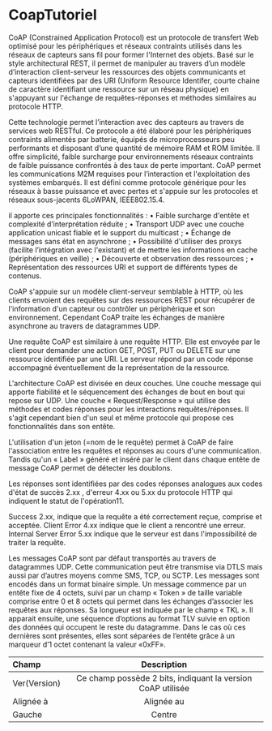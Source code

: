 # CoapTutoriel

CoAP (Constrained Application Protocol) est un protocole de transfert Web optimisé pour les périphériques et réseaux contraints utilisés dans les réseaux de capteurs sans fil pour former l'Internet des objets. 
Basé sur le style architectural REST, il permet de manipuler au travers d’un modèle d’interaction client-serveur les ressources des objets communicants et capteurs identifiées par des URI (Uniform Resource Identifer, courte chaine de caractère identifiant une ressource sur un réseau physique) en s'appuyant sur l'échange de requêtes-réponses et méthodes similaires au protocole HTTP. 


Cette technologie permet l’interaction avec des capteurs au travers de services web RESTful. Ce protocole a été élaboré pour les périphériques contraints alimentés par batterie, équipés de microprocesseurs peu performants et disposant d’une quantité de mémoire RAM et ROM limitée. Il offre simplicité, faible surcharge pour environnements réseaux contraints de faible puissance confrontés à des taux de perte important. CoAP permet les communications M2M requises pour l’interaction et l'exploitation des systèmes embarqués. Il est défini comme protocole générique pour les réseaux à basse puissance et avec pertes et s'appuie sur les protocoles et réseaux sous-jacents 6LoWPAN, IEEE802.15.4.


il apporte ces principales fonctionnalités : 
•	Faible surcharge d'entête et complexité d’interprétation réduite ;
•	Transport UDP avec une couche application unicast fiable et le support du multicast ;
•	Échange de messages sans état en asynchrone ;
•	Possibilité d'utiliser des proxys (facilite l’intégration avec l'existant) et de mettre les informations en cache (périphériques en veille) ;
•	Découverte et observation des ressources ;
•	Représentation des ressources URI et support de différents types de contenus.


CoAP s'appuie sur un modèle client-serveur semblable à HTTP, où les clients envoient des requêtes sur des ressources REST pour récupérer de l'information d'un capteur ou contrôler un périphérique et son environnement. Cependant CoAP traite les échanges de manière asynchrone au travers de datagrammes UDP.


Une requête CoAP est similaire à une requête HTTP. Elle est envoyée par le client pour demander une action GET, POST, PUT ou DELETE sur une ressource identifiée par une URI. Le serveur répond par un code réponse accompagné éventuellement de la représentation de la ressource.


L'architecture CoAP est divisée en deux couches. Une couche message qui apporte fiabilité et le séquencement des échanges de bout en bout qui repose sur UDP. Une couche « Request/Response » qui utilise des méthodes et codes réponses pour les interactions requêtes/réponses. Il s'agit cependant bien d'un seul et même protocole qui propose ces fonctionnalités dans son entête. 
 
 
L'utilisation d'un jeton (=nom de le requête) permet à CoAP de faire l'association entre les requêtes et réponses au cours d'une communication. Tandis qu'un « Label » généré et inséré par le client dans chaque entête de message CoAP permet de détecter les doublons.


Les réponses sont identifiées par des codes réponses analogues aux codes d'état de succès 2.xx , d'erreur 4.xx ou 5.xx du protocole HTTP qui indiquent le statut de l'opération11. 
 
 
Success
2.xx, indique que la requête a été correctement reçue, comprise et acceptée.
Client Error 
4.xx indique que le client a rencontré une erreur.
Internal Server Error
5.xx indique que le serveur est dans l'impossibilité de traiter la requête.


Les messages CoAP sont par défaut transportés au travers de datagrammes UDP. Cette communication peut être transmise via DTLS mais aussi par d’autres moyens comme SMS, TCP, ou SCTP. Les messages sont encodés dans un format binaire simple. Un message commence par un entête fixe de 4 octets, suivi par un champ « Token » de taille variable comprise entre 0 et 8 octets qui permet dans les échanges d’associer les requêtes aux réponses. Sa longueur est indiquée par le champ « TKL ». Il apparait ensuite, une séquence d’options au format TLV suivie en option des données qui occupent le reste du datagramme. Dans le cas où ces dernières sont présentes, elles sont séparées de l’entête grâce à un marqueur d’1 octet contenant la valeur «0xFF».

| Champ       |     Description     |
| :------------ | :-------------: | 
| Ver(Version)      |     Ce champ possède 2 bits, indiquant la version CoAP utilisée     |
| Alignée à     |   Alignée au    |
| Gauche        |     Centre      |
